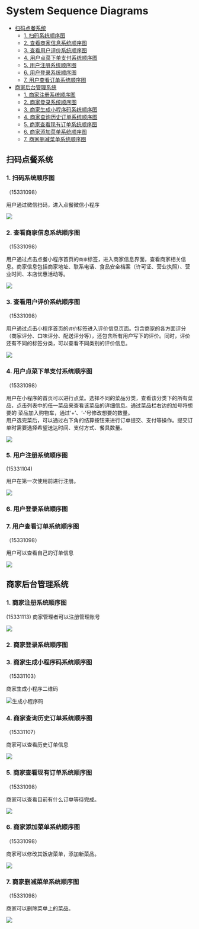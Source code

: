 # System Sequence Diagrams

- [扫码点餐系统](#扫码点餐系统)
  - [1. 扫码系统顺序图](#1-扫码系统顺序图)
  - [2. 查看商家信息系统顺序图](#2-查看商家信息系统顺序图)
  - [3. 查看用户评价系统顺序图](#3-查看用户评价系统顺序图)
  - [4. 用户点菜下单支付系统顺序图](#4-用户点菜下单支付系统顺序图)
  - [5. 用户注册系统顺序图](#5-用户注册系统顺序图)
  - [6. 用户登录系统顺序图](#6-用户登录系统顺序图)
  - [7. 用户查看订单系统顺序图](#7-用户查看订单系统顺序图)
- [商家后台管理系统](#商家后台管理系统)
  - [1. 商家注册系统顺序图](#1-商家注册系统顺序图)
  - [2. 商家登录系统顺序图](#2-商家登录系统顺序图)
  - [3. 商家生成小程序码系统顺序图](#3-商家生成小程序码系统顺序图)
  - [4. 商家查询历史订单系统顺序图](#4-商家查询历史订单系统顺序图)
  - [5. 商家查看现有订单系统顺序图](#5-商家查看现有订单系统顺序图)
  - [6. 商家添加菜单系统顺序图](#6-商家添加菜单系统顺序图)
  - [7. 商家删减菜单系统顺序图](#7-商家删减菜单系统顺序图)


## 扫码点餐系统

### 1. 扫码系统顺序图
（15331098）

用户通过微信扫码，进入点餐微信小程序  

![](../assets/images/sequence1.png)

### 2. 查看商家信息系统顺序图
（15331098）

用户通过点击点餐小程序首页的`商家`标签，进入商家信息界面，查看商家相关信息。商家信息包括商家地址、联系电话、食品安全档案（许可证、营业执照）、营业时间、本店优惠活动等。  

![](../assets/images/sequence2.png)


### 3. 查看用户评价系统顺序图
（15331098）

用户通过点击小程序首页的`评价`标签进入评价信息页面。包含商家的各方面评分（商家评分、口味评分、配送评分等），还包含所有用户写下的评价。同时，评价还有不同的标签分类，可以查看不同类别的评价信息。  

![](../assets/images/sequence3.png)  

### 4. 用户点菜下单支付系统顺序图
（15331098）

用户在小程序的首页可以进行点菜。选择不同的菜品分类，查看该分类下的所有菜品，点击列表中的任一菜品来查看该菜品的详细信息。通过菜品栏右边的加号将想要的
菜品加入购物车，通过‘+’、‘-’号修改想要的数量。  
用户选完菜后，可以通过右下角的结算按钮来进行订单提交、支付等操作。提交订单时需要选择希望送达时间、支付方式、餐具数量。

![](../assets/images/sequence4.png)

### 5. 用户注册系统顺序图
  (15331104)

用户在第一次使用前进行注册。

![](../assets/images/sequence9.png)


### 6. 用户登录系统顺序图



### 7. 用户查看订单系统顺序图
（15331098）

用户可以查看自己的订单信息  

![](../assets/images/sequence8.png)

## 商家后台管理系统

### 1. 商家注册系统顺序图
 (15331113)
商家管理者可以注册管理账号

![](../assets/images/sequence12.png)

### 2. 商家登录系统顺序图



### 3. 商家生成小程序码系统顺序图

（15331103）

商家生成小程序二维码

![生成小程序码](../assets/images/sequence10.png)

### 4. 商家查询历史订单系统顺序图

（15331107）

商家可以查看历史订单信息

![](../assets/images/sequence11.png)

### 5. 商家查看现有订单系统顺序图
（15331098）

商家可以查看目前有什么订单等待完成。

![](../assets/images/sequence5.png)

### 6. 商家添加菜单系统顺序图
（15331098）

商家可以修改其饭店菜单，添加新菜品。

![](../assets/images/sequence6.png)

### 7. 商家删减菜单系统顺序图
（15331098）

商家可以删除菜单上的菜品。

![](../assets/images/sequence7.png)
